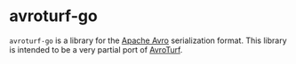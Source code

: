 # avroturf-go

`avroturf-go` is a library for the [Apache Avro](http://avro.apache.org/) serialization format.
This library is intended to be a very partial port of [AvroTurf](https://github.com/dasch/avro_turf).
